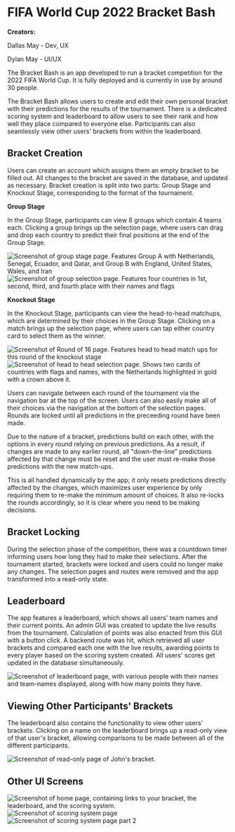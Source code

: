 # FIFA World Cup 2022 Bracket Bash
**Creators:** 

Dallas May - Dev, UX

Dylan May - UI/UX

The Bracket Bash is an app developed to run a bracket competition for the 2022 FIFA World Cup. It is fully deployed and is currently in use by around 30 people.

The Bracket Bash allows users to create and edit their own personal bracket with their predictions for the results of the tournament. There is a dedicated scoring system and leaderboard to allow users to see their rank and how well they place compared to everyone else. Participants can also seamlessly view other users' brackets from within the leaderboard. 

## Bracket Creation
Users can create an account which assigns them an empty bracket to be filled out. All changes to the bracket are saved in the database, and updated as necessary. Bracket creation is split into two parts: Group Stage and Knockout Stage, corresponding to the format of the tournament.

**Group Stage**

In the Group Stage, participants can view 8 groups which contain 4 teams each. Clicking a group brings up the selection page, where users can drag and drop each country to predict their final positions at the end of the Group Stage.

![Screenshot of group stage page. Features Group A with Netherlands, Senegal, Ecuador, and Qatar, and Group B with England, United States, Wales, and Iran](/WorldCupAppScreenshots/GroupStagePage.jpg?raw=true "Group Stage Page")
![Screenshot of group selection page. Features four countries in 1st, second, third, and fourth place with their names and flags](/WorldCupAppScreenshots/Group-Selection-Page.jpg?raw=true "Group Selection Page")

**Knockout Stage**

In the Knockout Stage, participants can view the head-to-head matchups, which are determined by their choices in the Group Stage. Clicking on a match brings up the selection page, where users can tap either country card to select them as the winner.

![Screenshot of Round of 16 page. Features head to head match ups for this round of the knockout stage](/WorldCupAppScreenshots/Ro16Page.jpg?raw=true "Round of 16 Page")
![Screenshot of head to head selection page. Shows two cards of countries with flags and names, with the Netherlands highlighted in gold with a crown above it.](/WorldCupAppScreenshots/H2H-Selection-Page.jpg?raw=true "Head to Head Selection Page")

Users can navigate between each round of the tournament via the navigation bar at the top of the screen. Users can also easily make all of their choices via the navigation at the bottom of the selection pages. Rounds are locked until all predictions in the preceeding round have been made.

Due to the nature of a bracket, predictions build on each other, with the options in every round relying on previous predictions. As a result, if changes are made to any earlier round, all "down-the-line" predictions affected by that change must be reset and the user must re-make those predictions with the new match-ups.

This is all handled dynamically by the app; it only resets predictions directly affected by the changes, which maximizes user experience by only requiring them to re-make the minimum amount of choices. It also re-locks the rounds accordingly, so it is clear where you need to be making decisions.

## Bracket Locking
During the selection phase of the competition, there was a countdown timer informing users how long they had to make their selections. After the tournament started, brackets were locked and users could no longer make any changes. The selection pages and routes were removed and the app transformed into a read-only state.

## Leaderboard
The app features a leaderboard, which shows all users' team names and their current points. An admin GUI was created to update the live results from the tournament. Calculation of points was also enacted from this GUI with a button click. A backend route was hit, which retrieved all user brackets and compared each one with the live results, awarding points to every player based on the scoring system created. All users' scores get updated in the database simultaneously. 

![Screenshot of leaderboard page, with various people with their names and team-names displayed, along with how many points they have.](/WorldCupAppScreenshots/LeaderBoardPage.jpg?raw=true "Head to Head Selection Page")

## Viewing Other Participants' Brackets
The leaderboard also contains the functionality to view other users' brackets. Clicking on a name on the leaderboard brings up a read-only view of that user's bracket, allowing comparisons to be made between all of the different participants.

![Screenshot of read-only page of John's bracket.](/WorldCupAppScreenshots/ViewOtherBracketPage.jpg?raw=true "Head to Head Selection Page")

## Other UI Screens
![Screenshot of home page, containing links to your bracket, the leaderboard, and the scoring system.](/WorldCupAppScreenshots/HomePage.jpg?raw=true "Home Page")
![Screenshot of scoring system page](/WorldCupAppScreenshots/ScoringPage.jpg?raw=true "Scoring System Page")
![Screenshot of scoring system page part 2](/WorldCupAppScreenshots/ScoringPage2.jpg?raw=true "Scoring System Page 2")
